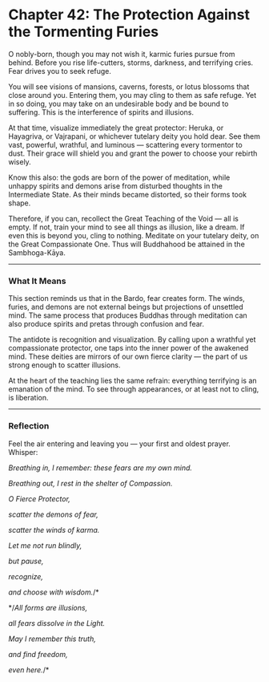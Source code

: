 # Chapter 42: The Protection Against the Tormenting Furies

O nobly-born, though you may not wish it, karmic furies pursue from behind. Before you rise life-cutters, storms, darkness, and terrifying cries. Fear drives you to seek refuge.

You will see visions of mansions, caverns, forests, or lotus blossoms that close around you. Entering them, you may cling to them as safe refuge. Yet in so doing, you may take on an undesirable body and be bound to suffering. This is the interference of spirits and illusions.

At that time, visualize immediately the great protector: Heruka, or Hayagriva, or Vajrapani, or whichever tutelary deity you hold dear. See them vast, powerful, wrathful, and luminous — scattering every tormentor to dust. Their grace will shield you and grant the power to choose your rebirth wisely.

Know this also: the gods are born of the power of meditation, while unhappy spirits and demons arise from disturbed thoughts in the Intermediate State. As their minds became distorted, so their forms took shape.

Therefore, if you can, recollect the Great Teaching of the Void — all is empty. If not, train your mind to see all things as illusion, like a dream. If even this is beyond you, cling to nothing. Meditate on your tutelary deity, on the Great Compassionate One. Thus will Buddhahood be attained in the Sambhoga-Kāya.

---

### What It Means

This section reminds us that in the Bardo, fear creates form. The winds, furies, and demons are not external beings but projections of unsettled mind. The same process that produces Buddhas through meditation can also produce spirits and pretas through confusion and fear.

The antidote is recognition and visualization. By calling upon a wrathful yet compassionate protector, one taps into the inner power of the awakened mind. These deities are mirrors of our own fierce clarity — the part of us strong enough to scatter illusions.

At the heart of the teaching lies the same refrain: everything terrifying is an emanation of the mind. To see through appearances, or at least not to cling, is liberation.

---

### Reflection

Feel the air entering and leaving you — your first and oldest prayer. Whisper:

*Breathing in, I remember: these fears are my own mind.*

*Breathing out, I rest in the shelter of Compassion.*

*O Fierce Protector,*

*scatter the demons of fear,*

*scatter the winds of karma.*

*Let me not run blindly,*

*but pause,*

*recognize,*

*and choose with wisdom.*/*

*/*All forms are illusions,*

*all fears dissolve in the Light.*

*May I remember this truth,*

*and find freedom,*

*even here.*/*

